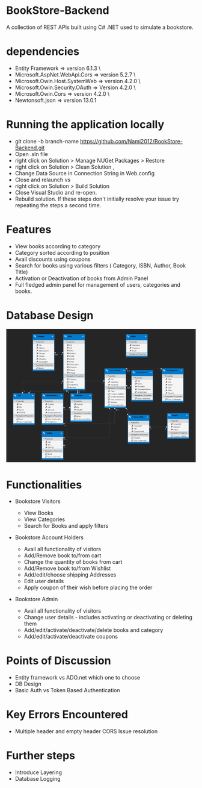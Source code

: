# BookStore-Backend

A collection of REST APIs built using C# .NET used to simulate a bookstore.

# dependencies
* Entity Framework => version 6.1.3 \
* Microsoft.AspNet.WebApi.Cors => version 5.2.7  \
* Microsoft.Owin.Host.SystemWeb => version 4.2.0 \
* Microsoft.Owin.Security.OAuth => Version 4.2.0 \
* Microsoft.Owin.Cors => version 4.2.0 \
* Newtonsoft.json => version 13.0.1

# Running the application locally
* git clone -b branch-name https://github.com/Nami2012/BookStore-Backend.git <br />
* Open .sln file <br />
* right click on Solution > Manage NUGet Packages > Restore <br />
* right click on Solution > Clean Solution ,  <br />
* Change Data Source in Connection String in Web.config <br />
* Close and relaunch vs <br />
* right click on Solution > Build Solution <br />
* Close Visual Studio and re-open. <br />
* Rebuild solution. 
If these steps don't initially resolve your issue try repeating the steps a second time.  <br />

# Features
* View books according to category
* Category sorted according to position
* Avail discounts using coupons
* Search for books using various filters ( Category, ISBN, Author, Book Title)
* Activation or Deactivation of books from Admin Panel
* Full fledged admin panel for management of users, categories and books.

# Database Design
![DB Design](Database.png)

# Functionalities
* Bookstore Visitors
  * View Books
  * View Categories
  * Search for Books and apply filters
* Bookstore Account Holders 
  * Avail all functionality of visitors
  * Add/Remove book to/from cart
  * Change the quantity of books from cart
  * Add/Remove book to/from Wishlist
  * Add/edit/choose shipping Addresses 
  * Edit user details
  * Apply coupon of their wish before placing the order
  
* Bookstore Admin
  * Avail all functionality of visitors
  * Change user details - includes activating or deactivating or deleting them
  * Add/edit/activate/deactivate/delete books and category
  * Add/edit/activate/deactivate coupons

# Points of Discussion
* Entity framework vs ADO.net which one to choose
* DB Design 
* Basic Auth vs Token Based Authentication

# Key Errors Encountered
* Multiple header and empty header CORS Issue resolution

# Further steps
* Introduce Layering
* Database Logging
